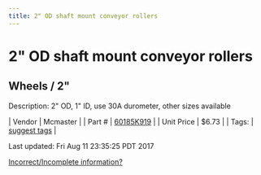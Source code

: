 ```yaml
---
title: 2" OD shaft mount conveyor rollers
---
```


# 2" OD shaft mount conveyor rollers
## Wheels / 2"
Description: 	2" OD, 1" ID, use 30A durometer, other sizes available 

| Vendor | Mcmaster | 
| Part # | [60185K919](https://www.mcmaster.com/#60185K919) | 
| Unit Price | $6.73 | 
| Tags: | [suggest tags](https://docs.google.com/forms/d/e/1FAIpQLSeWyY8v3RgOty-MyWmh9U0iivNYN_molChYyS-0U-o-kOAv_g/viewform) | 

Last updated: Fri Aug 11 23:35:25 PDT 2017

 [Incorrect/Incomplete information?](https://docs.google.com/forms/d/e/1FAIpQLSeWyY8v3RgOty-MyWmh9U0iivNYN_molChYyS-0U-o-kOAv_g/viewform)